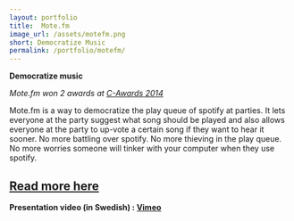 ```yaml
---
layout: portfolio
title:  Mote.fm
image_url: /assets/motefm.png
short: Democratize Music
permalink: /portfolio/motefm/
---
```


**Democratize music**

*Mote.fm won 2 awards at [C-Awards 2014](http://www.cawards.se)*

Mote.fm is a way to democratize the play queue of spotify at parties. It lets everyone at the party suggest what song should be played and also allows everyone at the party to up-vote a certain song if they want to hear it sooner. No more battling over spotify. No more thieving in the play queue. No more worries someone will tinker with your computer when they use spotify.

## [Read more here](http://mote.fm)

**Presentation video (in Swedish) : [Vimeo](https://vimeo.com/89858809)**